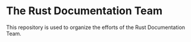 # The Rust Documentation Team

This repository is used to organize the efforts of the Rust Documentation Team.
